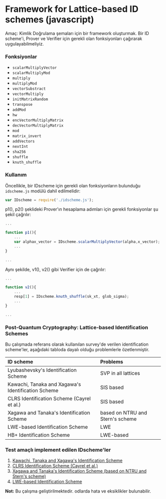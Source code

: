 Framework for Lattice-based ID schemes (javascript)
=====================================

Amaç: Kimlik Doğrulama şemaları için bir framework oluşturmak. Bir ID scheme'i, Prover ve Verifier için gerekli olan fonksiyonları çağırarak uygulayabilmeliyiz. 


### Fonksiyonlar
- `scalarMultiplyVector`
- `scalarMultiplyMod`
- `multiply`
- `multiplyMod`
- `vectorSubstract`
- `vectorMultiply`
- `initMatrixRandom`
- `transpose`
- `addMod`
- `hw`
- `encVectorMultiplyMatrix`
- `decVectorMultiplyMatrix`
- `mod`
- `matrix_invert`
- `addVectors`
- `nextInt`
- `sha256`
- `shuffle`
- `knuth_shuffle`

### Kullanım
Öncellikle, bir IDscheme için gerekli olan fonksiyonların bulunduğu `idscheme.js` modülü dahil edilmelidir:

```javascript
var IDscheme = require('./idscheme.js');
```

p1(), p2() şeklideki Prover'ın hesaplama adımları için gerekli fonksiyonlar şu şekil çağrılır:

```javascript
...

function p1(){
	...
	var alphax_vector = IDscheme.scalarMultiplyVector(alpha,x_vector);
	...
}

... 
```

Aynı şekilde, v1(), v2() gibi Verifier için de çağrılır:

```javascript
...

function v2(){
	...
	resp[1] = IDscheme.knuth_shuffle(sk_xt, glob_sigma);
	...
}

...
``` 

### Post-Quantum Cryptography: Lattice-based Identification Schemes
Bu çalışmada referans olarak kullanılan survey'de verilen identification scheme'ler, aşağıdaki tabloda dayalı olduğu problemlerle özetlenmiştir.

| ID scheme                                          | Problems 						|
|:---------------------------------------------------|:---------------------------------|
| Lyubashevsky's Identification Scheme               | SVP in all lattices              |
| Kawachi, Tanaka and Xagawa's Identification Scheme | SIS based              			|
| CLRS Identification Scheme (Cayrel et al.)         | SIS based                        |
| Xagawa and Tanaka's Identification Scheme          | based on NTRU and Stern's scheme |
| LWE-based Identification Scheme                    | LWE 								|
| HB+ Identification Scheme                          | LWE-based 						|

### Test amaçlı implement edilen IDscheme'ler
1. [Kawachi, Tanaka and Xagawa's Identification Scheme]
2. [CLRS Identification Scheme (Cayrel et al.)]
3. [Xagawa and Tanaka's Identification Scheme (based on NTRU and Stern's scheme)]
4. [LWE-based Identification Scheme]

[Kawachi, Tanaka and Xagawa's Identification Scheme]: ./test/xagawa-test.js
[CLRS Identification Scheme (Cayrel et al.)]: ./test/clrs-test.js
[Xagawa and Tanaka's Identification Scheme (based on NTRU and Stern's scheme)]: ./test/xagawa-ntru-test.js
[LWE-based Identification Scheme]: ./test/lwe-based-idscheme.js




**Not:** Bu çalışma geliştirilmektedir. odlarda hata ve eksiklikler bulunabilir.  
